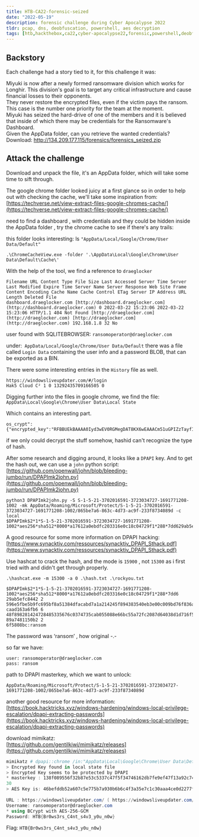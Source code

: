 ```yaml
---
title: HTB-CA22-forensic-seized
date: "2022-05-19"
description: forensic challenge during Cyber Apocalypse 2022
tldr: pcap, dns, deobfuscation, powershell, aes decryption
tags: [htb,hackthebox,ca22,cyber-apocalypse22,forensic,powershell,deobfuscation,pcap, aes-decrypt, dns]
---
```


## Backstory
Each challenge had a story tied to it, for this challenge it was:   

Miyuki is now after a newly formed ransomware division which works for Longhir. This division's goal is to target any critical infrastructure and cause financial losses to their opponents.  
They never restore the encrypted files, even if the victim pays the ransom. This case is the number one priority for the team at the moment.  
Miyuki has seized the hard-drive of one of the members and it is believed that inside of which there may be credentials for the Ransomware's Dashboard.  
Given the AppData folder, can you retrieve the wanted credentials? Download: http://134.209.177.115/forensics/forensics_seized.zip


## Attack the challenge
Download and unpack the file, it's an AppData folder, which will take some time to sift through.

The google chrome folder looked juicy at a first glance so in order to help out with checking the cache, we'll take some inspiration from: 
[https://techverse.net/view-extract-files-google-chromes-cache/](https://techverse.net/view-extract-files-google-chromes-cache/)  
  
need to find a dashboard , with credentials and they could be hidden inside the AppData folder , try the chrome cache to see if there's any trails:  
  
this folder looks interesting: ls `"AppData/Local/Google/Chrome/User Data/Default"`
  
```shell
.\ChromeCacheView.exe -folder '.\AppData\Local\Google\Chrome\User Data\Default\Cache\'
```

With the help of the tool, we find a reference to `draeglocker`  
```
Filename URL Content Type File Size Last Accessed Server Time Server Last Modified Expire Time Server Name Server Response Web Site Frame Content Encoding Cache Name Cache Control ETag Server IP Address URL Length Deleted File  
dashboard.draeglocker.com [http://dashboard.draeglocker.com](http://dashboard.draeglocker.com) 0 2022-03-22 15:23:06 2022-03-22 15:23:06 HTTP/1.1 404 Not Found [http://draeglocker.com](http://draeglocker.com) [http://draeglocker.com](http://draeglocker.com) 192.168.1.8 32 No
```
  
user found with SQLITEBROWSER:  `ransomoperator@draeglocker.com ` 
  
under:` AppData/Local/Google/Chrome/User Data/Default` there was a file called `Login Data` containing the user info and a password BLOB, that can be exported as a BIN.

There were some interesting entries in the `History` file as well. 
```
https://windowsliveupdater.com/#/login
Hak5 Cloud C² 1 0 13292435709166505 0
```

Digging further into the files in google chrome, we find the file: `AppData\Local\Google\Chrome\User Data\Local State`

Which contains an interesting part.
```
os_crypt":{"encrypted_key":"RFBBUEkBAAAA0Iyd3wEV0RGMegDAT8KX6wEAAACm51uGPIZzTayfIz+HNAidAAAAAAIAAAAAABBmAAAAAQAAIAAAACc7RsTHfaauxrhBBjIqqmhrpu4YgBuonvNnS6mwHh46AAAAAA6AAAAAAgAAIAAAAL/cUy0IhgQQbDrc+KvOqsr+VCQsd9QUwZOC0v962Hf0MAAAAEHBCEaKa1Z9JzasA7wpTHI5PjeCJgrNbSTeklRxKbLst8qd8SnSo9hCOn5xwIOhwkAAAAA6QhhJeJDGW4UU26/TX3q4czhgLkuzjqXFgeH+CHdrTLjkK90vaEpXJerbw41eqFYSlsouQspBo/5R0HYeX295"}
```

if we only could decrypt the stuff somehow, hashid can't recognize the type of hash.

After some research and digging around, it looks like a `DPAPI` key. And to get the hash out, we can use a `john` python script:
[https://github.com/openwall/john/blob/bleeding-jumbo/run/DPAPImk2john.py](https://github.com/openwall/john/blob/bleeding-jumbo/run/DPAPImk2john.py)

```shell
python3 DPAPImk2john.py -S S-1-5-21-3702016591-3723034727-1691771208-1002 -mk AppData/Roaming/Microsoft/Protect/S-1-5-21-3702016591-3723034727-1691771208-1002/865be7a6-863c-4d73-ac9f-233f8734089d -c local  
$DPAPImk$2*1*S-1-5-21-3702016591-3723034727-1691771208-1002*aes256*sha512*8000*a17612a0ebdfc203316e0c18c04729f1*288*7dd629ab5efc8442596e5fbe5b9fc695bf8a51384dfacabd7a1a214245f894383540eb3e00c009bd76f836ae991cef540d74c0a6a31527b7e1df4b0d55a6760e41271f3dcaad163a6fb648f898281424728485335676c0374735cab055088e66bc55a72fc2087d64038d1d716f5efd4bdd4ce19971d082db004a36de70c351a2bd9b6ba9cf8f89a7481150b26f5808bc
```

A good resource for some more information on DPAPI hacking: 
[https://www.synacktiv.com/ressources/synacktiv_DPAPI_Sthack.pdf](https://www.synacktiv.com/ressources/synacktiv_DPAPI_Sthack.pdf)

Use hashcat to crack the hash, and the mode is `15900` , not `15300` as i first tried with and didn't get through properly. 

```
.\hashcat.exe -m 15300 -a 0 .\hash.txt .\rockyou.txt

$DPAPImk$2*1*S-1-5-21-3702016591-3723034727-1691771208-1002*aes256*sha512*8000*a17612a0ebdfc203316e0c18c04729f1*288*7dd6  
29ab5efc8442 2  
596e5fbe5b9fc695bf8a51384dfacabd7a1a214245f894383540eb3e00c009bd76f836ae991cef540d74c0a6a31527b7e1df4b0d55a6760e41271f3d  
caad163a6fb6 6  
48f898281424728485335676c0374735cab055088e66bc55a72fc2087d64038d1d716f5efd4bdd4ce19971d082db004a36de70c351a2bd9b6ba9cf8f  
89a7481150b2 2  
6f5808bc:ransom
```

The password was ‘ransom’ , how original -.-  

so far we have: 
```
user: ransomoperator@draeglocker.com  
pass: ransom
```

path to DPAPI masterkey, which we want to unlock:  
```  
AppData/Roaming/Microsoft/Protect/S-1-5-21-3702016591-3723034727-1691771208-1002/865be7a6-863c-4d73-ac9f-233f8734089d
```

another good resource for more information:  
[https://book.hacktricks.xyz/windows-hardening/windows-local-privilege-escalation/dpapi-extracting-passwords](https://book.hacktricks.xyz/windows-hardening/windows-local-privilege-escalation/dpapi-extracting-passwords)

download mimikatz:  
[https://github.com/gentilkiwi/mimikatz/releases](https://github.com/gentilkiwi/mimikatz/releases)


```powershell 
mimikatz # dpapi::chrome /in:"AppData\Local\Google\Chrome\User Data\Default\Login Data" /masterkey:138f089556f32b87e53c5337c47f5f34746162db7fe9ef47f13a92c74897bf67e890bcf9c6a1d1f4cc5454f13fcecc1f9f910afb8e2441d8d3dbc3997794c630  
> Encrypted Key found in local state file  
> Encrypted Key seems to be protected by DPAPI  
* masterkey : 138f089556f32b87e53c5337c47f5f34746162db7fe9ef47f13a92c74897bf67e890bcf9c6a1d1f4cc5454f13fcecc1f9f910afb8e2441d8d3dbc3997794c6  
30  
> AES Key is: 46befddb52a607c5e775b7a930b6b6c4f3a35e7c1c30aaa4ce0d2277fbca6c19  
  
URL : https://windowsliveupdater.com/ ( https://windowsliveupdater.com/ )  
Username: ransomoperator@draeglocker.com  
* using BCrypt with AES-256-GCM  
Password: HTB{Br0ws3rs_C4nt_s4v3_y0u_n0w}
```

Flag: `HTB{Br0ws3rs_C4nt_s4v3_y0u_n0w}`